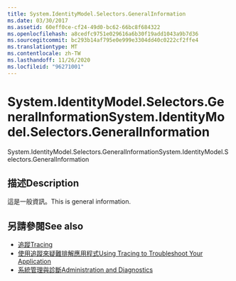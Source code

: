 ```yaml
---
title: System.IdentityModel.Selectors.GeneralInformation
ms.date: 03/30/2017
ms.assetid: 60eff0ce-cf24-49d0-bc62-66bc8f684322
ms.openlocfilehash: a8cedfc9751e029616a6b30f19add1043a9b7d36
ms.sourcegitcommit: bc293b14af795e0e999e3304dd40c0222cf2ffe4
ms.translationtype: MT
ms.contentlocale: zh-TW
ms.lasthandoff: 11/26/2020
ms.locfileid: "96271001"
---
```

# <a name="systemidentitymodelselectorsgeneralinformation"></a><span data-ttu-id="00a1e-102">System.IdentityModel.Selectors.GeneralInformation</span><span class="sxs-lookup"><span data-stu-id="00a1e-102">System.IdentityModel.Selectors.GeneralInformation</span></span>

<span data-ttu-id="00a1e-103">System.IdentityModel.Selectors.GeneralInformation</span><span class="sxs-lookup"><span data-stu-id="00a1e-103">System.IdentityModel.Selectors.GeneralInformation</span></span>  
  
## <a name="description"></a><span data-ttu-id="00a1e-104">描述</span><span class="sxs-lookup"><span data-stu-id="00a1e-104">Description</span></span>  

 <span data-ttu-id="00a1e-105">這是一般資訊。</span><span class="sxs-lookup"><span data-stu-id="00a1e-105">This is general information.</span></span>  
  
## <a name="see-also"></a><span data-ttu-id="00a1e-106">另請參閱</span><span class="sxs-lookup"><span data-stu-id="00a1e-106">See also</span></span>

- [<span data-ttu-id="00a1e-107">追蹤</span><span class="sxs-lookup"><span data-stu-id="00a1e-107">Tracing</span></span>](index.md)
- [<span data-ttu-id="00a1e-108">使用追蹤來疑難排解應用程式</span><span class="sxs-lookup"><span data-stu-id="00a1e-108">Using Tracing to Troubleshoot Your Application</span></span>](using-tracing-to-troubleshoot-your-application.md)
- [<span data-ttu-id="00a1e-109">系統管理與診斷</span><span class="sxs-lookup"><span data-stu-id="00a1e-109">Administration and Diagnostics</span></span>](../index.md)
